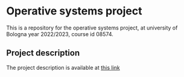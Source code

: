 # Operative systems project

This is a repository for the operative systems project, at university of Bologna
year 2022/2023, course id 08574.

## Project description

The project description is available at [this link](https://www.cs.unibo.it/~renzo/so/panda+/)